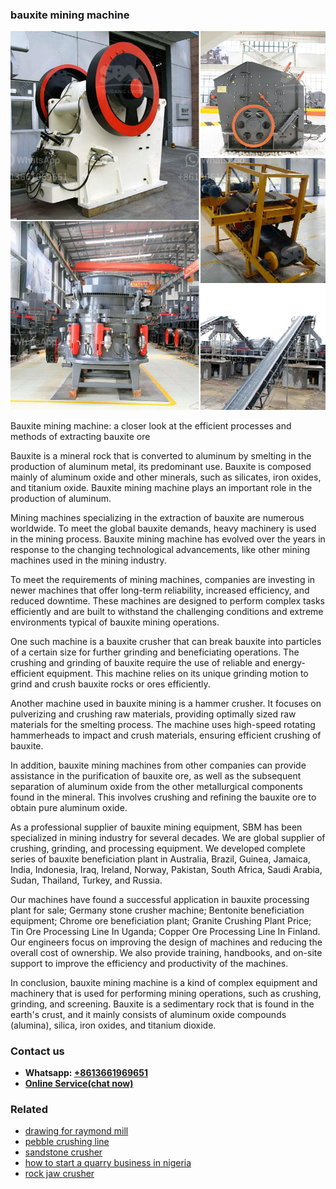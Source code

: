 <h3>bauxite mining machine</h3><img src='1708499235.jpg' alt=''><p>Bauxite mining machine: a closer look at the efficient processes and methods of extracting bauxite ore</p><p>Bauxite is a mineral rock that is converted to aluminum by smelting in the production of aluminum metal, its predominant use. Bauxite is composed mainly of aluminum oxide and other minerals, such as silicates, iron oxides, and titanium oxide. Bauxite mining machine plays an important role in the production of aluminum.</p><p>Mining machines specializing in the extraction of bauxite are numerous worldwide. To meet the global bauxite demands, heavy machinery is used in the mining process. Bauxite mining machine has evolved over the years in response to the changing technological advancements, like other mining machines used in the mining industry.</p><p>To meet the requirements of mining machines, companies are investing in newer machines that offer long-term reliability, increased efficiency, and reduced downtime. These machines are designed to perform complex tasks efficiently and are built to withstand the challenging conditions and extreme environments typical of bauxite mining operations.</p><p>One such machine is a bauxite crusher that can break bauxite into particles of a certain size for further grinding and beneficiating operations. The crushing and grinding of bauxite require the use of reliable and energy-efficient equipment. This machine relies on its unique grinding motion to grind and crush bauxite rocks or ores efficiently.</p><p>Another machine used in bauxite mining is a hammer crusher. It focuses on pulverizing and crushing raw materials, providing optimally sized raw materials for the smelting process. The machine uses high-speed rotating hammerheads to impact and crush materials, ensuring efficient crushing of bauxite.</p><p>In addition, bauxite mining machines from other companies can provide assistance in the purification of bauxite ore, as well as the subsequent separation of aluminum oxide from the other metallurgical components found in the mineral. This involves crushing and refining the bauxite ore to obtain pure aluminum oxide.</p><p>As a professional supplier of bauxite mining equipment, SBM has been specialized in mining industry for several decades. We are global supplier of crushing, grinding, and processing equipment. We developed complete series of bauxite beneficiation plant in Australia, Brazil, Guinea, Jamaica, India, Indonesia, Iraq, Ireland, Norway, Pakistan, South Africa, Saudi Arabia, Sudan, Thailand, Turkey, and Russia.</p><p>Our machines have found a successful application in bauxite processing plant for sale; Germany stone crusher machine; Bentonite beneficiation equipment; Chrome ore beneficiation plant; Granite Crushing Plant Price; Tin Ore Processing Line In Uganda; Copper Ore Processing Line In Finland. Our engineers focus on improving the design of machines and reducing the overall cost of ownership. We also provide training, handbooks, and on-site support to improve the efficiency and productivity of the machines.</p><p>In conclusion, bauxite mining machine is a kind of complex equipment and machinery that is used for performing mining operations, such as crushing, grinding, and screening. Bauxite is a sedimentary rock that is found in the earth's crust, and it mainly consists of aluminum oxide compounds (alumina), silica, iron oxides, and titanium dioxide.</p><h3>Contact us</h3><ul><li><strong>Whatsapp:&nbsp;<a href="https://wa.me/8613661969651">+8613661969651</a></strong></li><li><a href="https://swt.shibang-china.com/?git&amp;zhl&amp;bauxite mining machine"><strong>Online Service(chat now)</strong></a></li></ul><h3>Related</h3><ul><li><a href='drawing for raymond mill.md'>drawing for raymond mill</a></li><li><a href='pebble crushing line.md'>pebble crushing line</a></li><li><a href='sandstone crusher.md'>sandstone crusher</a></li><li><a href='how to start a quarry business in nigeria.md'>how to start a quarry business in nigeria</a></li><li><a href='rock jaw crusher.md'>rock jaw crusher</a></li></ul>